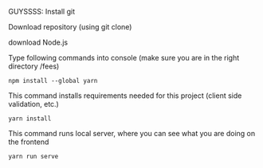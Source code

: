 GUYSSSS:
Install git

Download repository (using git clone)

download Node.js

Type following commands into console (make sure you are in the right directory /fees)
```
npm install --global yarn
```

This command installs requirements needed for this project (client side validation, etc.)
```
yarn install
```

This command runs local server, where you can see what you are doing on the frontend
```
yarn run serve
```
